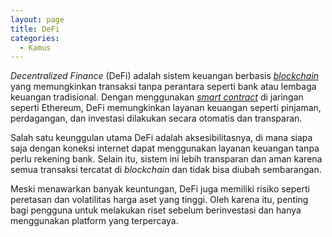 ```yaml
---
layout: page
title: DeFi
categories:
  - Kamus
---
```


*Decentralized Finance* (DeFi) adalah sistem keuangan berbasis [*blockchain*](https://rojocrypto.com/blockchain) yang memungkinkan transaksi tanpa perantara seperti bank atau lembaga keuangan tradisional. Dengan menggunakan [*smart contract*](https://rojocrypto.com/smar-conract/) di jaringan seperti Ethereum, DeFi memungkinkan layanan keuangan seperti pinjaman, perdagangan, dan investasi dilakukan secara otomatis dan transparan.

Salah satu keunggulan utama DeFi adalah aksesibilitasnya, di mana siapa saja dengan koneksi internet dapat menggunakan layanan keuangan tanpa perlu rekening bank. Selain itu, sistem ini lebih transparan dan aman karena semua transaksi tercatat di *blockchain* dan tidak bisa diubah sembarangan.

Meski menawarkan banyak keuntungan, DeFi juga memiliki risiko seperti peretasan dan volatilitas harga aset yang tinggi. Oleh karena itu, penting bagi pengguna untuk melakukan riset sebelum berinvestasi dan hanya menggunakan platform yang terpercaya.